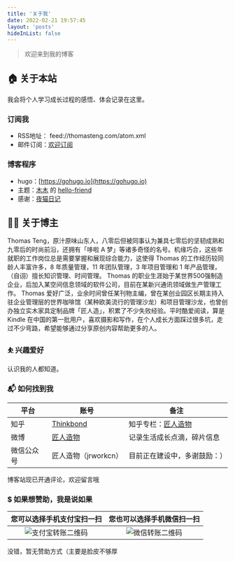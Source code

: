 ```yaml
---
title: '关于我'
date: 2022-02-21 19:57:45
layout: 'posts'
hideInList: false
---
```


> 欢迎来到我的博客

## 🏠 关于本站

我会将个人学习成长过程的感悟、体会记录在这里。

### 订阅我

- RSS地址： feed://thomasteng.com/atom.xml 
- 邮件订阅：[欢迎订阅](https://tinyletter.com/lillianwho) 

### 博客程序

- hugo：[https://gohugo.io](https://gohugo.io)
- 主题：[木木](https://immmmm.com) 的 [hello-friend](https://github.com/lmm214/immmmm/tree/master/themes/hello-friend)
- 感谢：[夜猫日记](https://lillianwho.com/)

## 👨‍💻 关于博主

Thomas Teng，原汁原味山东人，八零后但被同事认为兼具七零后的坚韧成熟和九零后的时尚前沿，还拥有「哆啦 A 梦」等诸多奇怪的名号。机缘巧合，这些年就职的工作岗位总是需要掌握和展现综合能力，这使得 Thomas 的工作经历较同龄人丰富许多，8 年质量管理，11 年团队管理，3 年项目管理和 1 年产品管理，（自诩）擅长知识管理、时间管理。
Thomas 的职业生涯始于某世界500强制造企业，后加入某空间信息领域的软件公司，目前在某新兴通讯领域做生产管理工作。 
Thomas 爱好广泛，业余时间曾任某刊物主编，曾在某创业园区长期主持入驻企业管理层的世界咖啡馆（某种欧美流行的管理沙龙）和项目管理沙龙，也曾创办独立实木家具定制品牌「匠人造」，积累了不少失败经验。平时酷爱阅读，算是 Kindle 在中国的第一批用户，喜欢摄影和写作，在个人成长方面踩过很多坑，走过不少弯路，希望能够通过分享原创内容帮助更多的人。
### ⛹ 兴趣爱好

认识我的人都知道。
### 📬 如何找到我

| 平台       | 账号                                                 | 备注                                                    |
| ---------- | ---------------------------------------------------- | ------------------------------------------------------- |
| 知乎       | [Thinkbond](https://www.zhihu.com/people/thinkbond/) | 知乎专栏：[匠人造物](https://zhuanlan.zhihu.com/jrwork) |
| 微博       | [匠人造物](https://weibo.com/thinkbond)              | 记录生活成长点滴，碎片信息                              |
| 微信公众号 | 匠人造物（jrworkcn）                                 | 目前正在建设中，多谢鼓励：） |                              |
博客站现已开通评论，欢迎留言哦
### $ 如果想赞助，我是说如果

|          您可以选择手机支付宝扫一扫           |           您也可以选择手机微信扫一扫           |
| :-------------------------------------------: | :--------------------------------------------: |
| ![支付宝转账二维码](/posts/ali_pay.png) | ![微信转账二维码](/posts/wechat_pay.png) |

没错，暂无赞助方式（主要是脸皮不够厚



